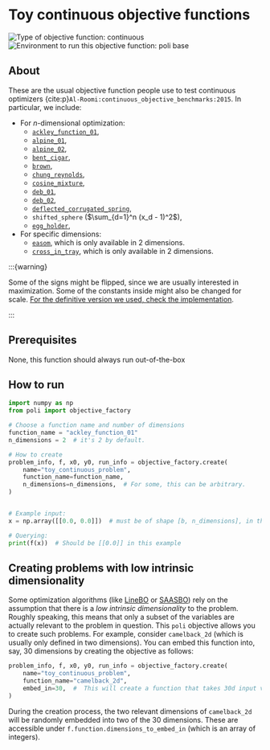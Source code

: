 # Toy continuous objective functions

![Type of objective function: continuous](https://img.shields.io/badge/Input_type-continuous-red)
![Environment to run this objective function: poli base](https://img.shields.io/badge/Environment-poli____base-teal
)

## About

These are the usual objective function people use to test continuous optimizers {cite:p}`Al-Roomi:continuous_objective_benchmarks:2015`. In particular, we include:

- For $n$-dimensional optimization:
    - [`ackley_function_01`](https://www.al-roomi.org/benchmarks/unconstrained/n-dimensions/227-ackley-s-function-no-1-or-ackley-s-path-function),
    - [`alpine_01`](https://www.al-roomi.org/benchmarks/unconstrained/n-dimensions/162-alpine-function-no-1),
    - [`alpine_02`](https://www.al-roomi.org/benchmarks/unconstrained/n-dimensions/163-alpine-function-no-2),
    - [`bent_cigar`](https://www.al-roomi.org/benchmarks/unconstrained/n-dimensions/164-bent-cigar-function),
    - [`brown`](https://www.al-roomi.org/benchmarks/unconstrained/n-dimensions/241-brown-s-function),
    - [`chung_reynolds`](https://www.al-roomi.org/benchmarks/unconstrained/n-dimensions/165-chung-reynolds-function),
    - [`cosine_mixture`](https://www.al-roomi.org/benchmarks/unconstrained/n-dimensions/166-cosine-mixture-function),
    - [`deb_01`](https://www.al-roomi.org/benchmarks/unconstrained/n-dimensions/231-deb-s-function-no-01),
    - [`deb_02`](https://www.al-roomi.org/benchmarks/unconstrained/n-dimensions/232-deb-s-function-no-02),
    - [`deflected_corrugated_spring`](https://www.al-roomi.org/benchmarks/unconstrained/n-dimensions/238-deflected-corrugated-spring-function),
    - `shifted_sphere` ($\sum_{d=1}^n (x_d - 1)^2$),
    - [`egg_holder`](https://www.al-roomi.org/benchmarks/unconstrained/n-dimensions/187-egg-holder-function),
- For specific dimensions:
    - [`easom`](https://www.al-roomi.org/benchmarks/unconstrained/2-dimensions/22-easom-s-function), which is only available in 2 dimensions.
    - [`cross_in_tray`](https://www.al-roomi.org/benchmarks/unconstrained/2-dimensions/44-cross-in-tray-function), which is only available in 2 dimensions.

:::{warning}

Some of the signs might be flipped, since we are usually interested in maximization. Some of the constants inside might also be changed for scale. [For the definitive version we used, check the implementation](https://github.com/MachineLearningLifeScience/poli/blob/dev/src/poli/objective_repository/toy_continuous_problem/definitions.py).

:::

## Prerequisites

None, this function should always run out-of-the-box

## How to run

```python
import numpy as np
from poli import objective_factory

# Choose a function name and number of dimensions
function_name = "ackley_function_01"
n_dimensions = 2  # it's 2 by default.

# How to create
problem_info, f, x0, y0, run_info = objective_factory.create(
    name="toy_continuous_problem",
    function_name=function_name,
    n_dimensions=n_dimensions,  # For some, this can be arbitrary.
)


# Example input:
x = np.array([[0.0, 0.0]])  # must be of shape [b, n_dimensions], in this case [1, 2].

# Querying:
print(f(x))  # Should be [[0.0]] in this example
```

## Creating problems with low intrinsic dimensionality

Some optimization algorithms (like [LineBO]() or [SAASBO]()) rely on the assumption that there is a _low intrinsic dimensionality_ to the problem. Roughly speaking, this means that only a subset of the variables are actually relevant to the problem in question. This `poli` objective allows you to create such problems. For example, consider `camelback_2d` (which is usually only defined in two dimensions). You can embed this function into, say, 30 dimensions by creating the objective as follows:

```python
problem_info, f, x0, y0, run_info = objective_factory.create(
    name="toy_continuous_problem",
    function_name="camelback_2d",
    embed_in=30,  #  This will create a function that takes 30d input values
)
```

During the creation process, the two relevant dimensions of `camelback_2d` will be randomly embedded into two of the 30 dimensions. These are accessible under `f.function.dimensions_to_embed_in` (which is an array of integers).
